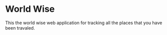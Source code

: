 # World Wise

This the world wise web application for tracking all the places that you have been travaled.
